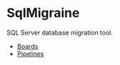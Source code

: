 # SqlMigraine

SQL Server database migration tool.

- [Boards](https://dev.azure.com/david-palumbo/SqlMigraine/_workitems/recentlyupdated/)
- [Pipelines](https://dev.azure.com/david-palumbo/SqlMigraine/_build)
